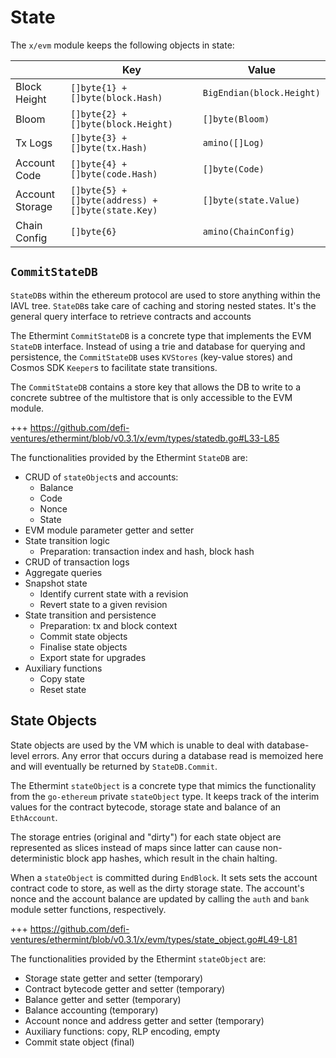 <!--
order: 2
-->

# State

The `x/evm` module keeps the following objects in state:

|                 | Key                                               | Value                     |
|-----------------|---------------------------------------------------|---------------------------|
| Block Height    | `[]byte{1} + []byte(block.Hash)`                  | `BigEndian(block.Height)` |
| Bloom           | `[]byte{2} + []byte(block.Height)`                | `[]byte(Bloom)`           |
| Tx Logs         | `[]byte{3} + []byte(tx.Hash)`                     | `amino([]Log)`            |
| Account Code    | `[]byte{4} + []byte(code.Hash)`                   | `[]byte(Code)`            |
| Account Storage | `[]byte{5} + []byte(address) + []byte(state.Key)` | `[]byte(state.Value)`     |
| Chain Config    | `[]byte{6}`                                       | `amino(ChainConfig)`      |

## `CommitStateDB`

`StateDB`s within the ethereum protocol are used to store anything within the IAVL tree. `StateDB`s
take care of caching and storing nested states. It's the general query interface to retrieve
contracts and accounts

The Ethermint `CommitStateDB` is a concrete type that implements the EVM `StateDB` interface.
Instead of using a trie and database for querying and persistence, the `CommitStateDB` uses
`KVStores` (key-value stores) and Cosmos SDK `Keeper`s to facilitate state transitions.

The `CommitStateDB` contains a store key that allows the DB to write to a concrete subtree of the
multistore that is only accessible to the EVM module.

+++ https://github.com/defi-ventures/ethermint/blob/v0.3.1/x/evm/types/statedb.go#L33-L85

The functionalities provided by the Ethermint `StateDB` are:

* CRUD of `stateObject`s and accounts:
  * Balance
  * Code
  * Nonce
  * State
* EVM module parameter getter and setter
* State transition logic
  * Preparation: transaction index and hash, block hash
* CRUD of transaction logs
* Aggregate queries
* Snapshot state
  * Identify current state with a revision
  * Revert state to a given revision
* State transition and persistence
  * Preparation: tx and block context
  * Commit state objects
  * Finalise state objects
  * Export state for upgrades
* Auxiliary functions
  * Copy state
  * Reset state

## State Objects

State objects are used by the VM which is unable to deal with database-level errors. Any error that occurs during a database read is memoized here and will eventually be returned by `StateDB.Commit`.

The Ethermint `stateObject` is a concrete type that mimics the functionality from the `go-ethereum`
private `stateObject` type. It keeps track of the interim values for the contract bytecode, storage
state and balance of an `EthAccount`.

The storage entries (original and "dirty") for each state object are represented as slices instead
of maps since latter can cause non-deterministic block app hashes, which result in the chain
halting.

When a `stateObject` is committed during `EndBlock`. It sets sets the account contract code to store, as well as the dirty storage state. The account's nonce and the account balance are updated by calling the `auth` and `bank` module setter functions, respectively.

+++ https://github.com/defi-ventures/ethermint/blob/v0.3.1/x/evm/types/state_object.go#L49-L81

The functionalities provided by the Ethermint `stateObject` are:

* Storage state getter and setter (temporary)
* Contract bytecode getter and setter (temporary)
* Balance getter and setter (temporary)
* Balance accounting (temporary)
* Account nonce and address getter and setter (temporary)
* Auxiliary functions: copy, RLP encoding, empty
* Commit state object (final)
